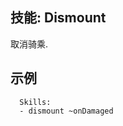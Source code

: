 技能: Dismount
--------------------------

取消骑乘.

示例
--------

      Skills:
      - dismount ~onDamaged
